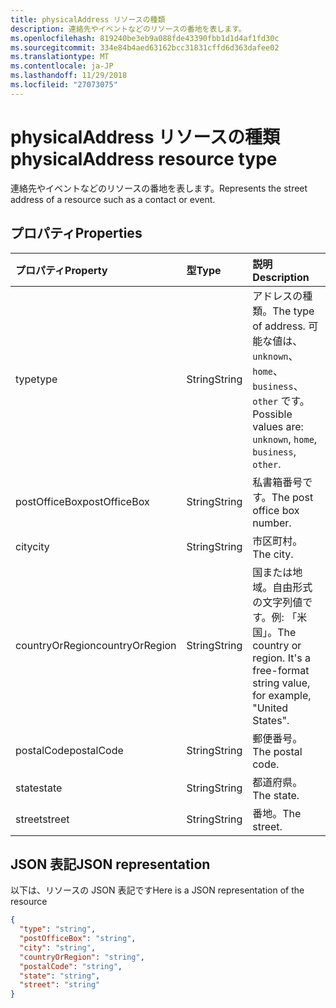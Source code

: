 ```yaml
---
title: physicalAddress リソースの種類
description: 連絡先やイベントなどのリソースの番地を表します。
ms.openlocfilehash: 819240be3eb9a088fde43390fbb1d1d4af1fd30c
ms.sourcegitcommit: 334e84b4aed63162bcc31831cffd6d363dafee02
ms.translationtype: MT
ms.contentlocale: ja-JP
ms.lasthandoff: 11/29/2018
ms.locfileid: "27073075"
---
```

# <a name="physicaladdress-resource-type"></a><span data-ttu-id="2a911-103">physicalAddress リソースの種類</span><span class="sxs-lookup"><span data-stu-id="2a911-103">physicalAddress resource type</span></span>

<span data-ttu-id="2a911-104">連絡先やイベントなどのリソースの番地を表します。</span><span class="sxs-lookup"><span data-stu-id="2a911-104">Represents the street address of a resource such as a contact or event.</span></span>


## <a name="properties"></a><span data-ttu-id="2a911-105">プロパティ</span><span class="sxs-lookup"><span data-stu-id="2a911-105">Properties</span></span>
| <span data-ttu-id="2a911-106">プロパティ</span><span class="sxs-lookup"><span data-stu-id="2a911-106">Property</span></span>     | <span data-ttu-id="2a911-107">型</span><span class="sxs-lookup"><span data-stu-id="2a911-107">Type</span></span>   |<span data-ttu-id="2a911-108">説明</span><span class="sxs-lookup"><span data-stu-id="2a911-108">Description</span></span>|
|:---------------|:--------|:----------|
|<span data-ttu-id="2a911-109">type</span><span class="sxs-lookup"><span data-stu-id="2a911-109">type</span></span>|<span data-ttu-id="2a911-110">String</span><span class="sxs-lookup"><span data-stu-id="2a911-110">String</span></span>|<span data-ttu-id="2a911-111">アドレスの種類。</span><span class="sxs-lookup"><span data-stu-id="2a911-111">The type of address.</span></span> <span data-ttu-id="2a911-112">可能な値は、`unknown`、`home`、`business`、`other` です。</span><span class="sxs-lookup"><span data-stu-id="2a911-112">Possible values are: `unknown`, `home`, `business`, `other`.</span></span>|
|<span data-ttu-id="2a911-113">postOfficeBox</span><span class="sxs-lookup"><span data-stu-id="2a911-113">postOfficeBox</span></span>|<span data-ttu-id="2a911-114">String</span><span class="sxs-lookup"><span data-stu-id="2a911-114">String</span></span>|<span data-ttu-id="2a911-115">私書箱番号です。</span><span class="sxs-lookup"><span data-stu-id="2a911-115">The post office box number.</span></span>|
|<span data-ttu-id="2a911-116">city</span><span class="sxs-lookup"><span data-stu-id="2a911-116">city</span></span>|<span data-ttu-id="2a911-117">String</span><span class="sxs-lookup"><span data-stu-id="2a911-117">String</span></span>|<span data-ttu-id="2a911-118">市区町村。</span><span class="sxs-lookup"><span data-stu-id="2a911-118">The city.</span></span>|
|<span data-ttu-id="2a911-119">countryOrRegion</span><span class="sxs-lookup"><span data-stu-id="2a911-119">countryOrRegion</span></span>|<span data-ttu-id="2a911-120">String</span><span class="sxs-lookup"><span data-stu-id="2a911-120">String</span></span>|<span data-ttu-id="2a911-p102">国または地域。自由形式の文字列値です。例: 「米国」。</span><span class="sxs-lookup"><span data-stu-id="2a911-p102">The country or region. It's a free-format string value, for example, "United States".</span></span>|
|<span data-ttu-id="2a911-123">postalCode</span><span class="sxs-lookup"><span data-stu-id="2a911-123">postalCode</span></span>|<span data-ttu-id="2a911-124">String</span><span class="sxs-lookup"><span data-stu-id="2a911-124">String</span></span>|<span data-ttu-id="2a911-125">郵便番号。</span><span class="sxs-lookup"><span data-stu-id="2a911-125">The postal code.</span></span>|
|<span data-ttu-id="2a911-126">state</span><span class="sxs-lookup"><span data-stu-id="2a911-126">state</span></span>|<span data-ttu-id="2a911-127">String</span><span class="sxs-lookup"><span data-stu-id="2a911-127">String</span></span>|<span data-ttu-id="2a911-128">都道府県。</span><span class="sxs-lookup"><span data-stu-id="2a911-128">The state.</span></span>|
|<span data-ttu-id="2a911-129">street</span><span class="sxs-lookup"><span data-stu-id="2a911-129">street</span></span>|<span data-ttu-id="2a911-130">String</span><span class="sxs-lookup"><span data-stu-id="2a911-130">String</span></span>|<span data-ttu-id="2a911-131">番地。</span><span class="sxs-lookup"><span data-stu-id="2a911-131">The street.</span></span>|

## <a name="json-representation"></a><span data-ttu-id="2a911-132">JSON 表記</span><span class="sxs-lookup"><span data-stu-id="2a911-132">JSON representation</span></span>

<span data-ttu-id="2a911-133">以下は、リソースの JSON 表記です</span><span class="sxs-lookup"><span data-stu-id="2a911-133">Here is a JSON representation of the resource</span></span>

<!-- {
  "blockType": "resource",
  "optionalProperties": [

  ],
  "@odata.type": "microsoft.graph.physicalAddress"
}-->

```json
{
  "type": "string",
  "postOfficeBox": "string",
  "city": "string",
  "countryOrRegion": "string",
  "postalCode": "string",
  "state": "string",
  "street": "string"
}

```

<!-- uuid: 8fcb5dbc-d5aa-4681-8e31-b001d5168d79
2015-10-25 14:57:30 UTC -->
<!-- {
  "type": "#page.annotation",
  "description": "physicalAddress resource",
  "keywords": "",
  "section": "documentation",
  "tocPath": ""
}-->

